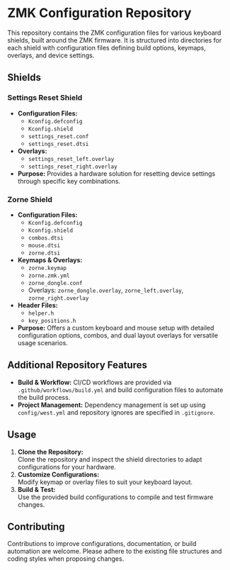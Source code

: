 # ZMK Configuration Repository

This repository contains the ZMK configuration files for various keyboard shields, built around the ZMK firmware. It is structured into directories for each shield with configuration files defining build options, keymaps, overlays, and device settings.

## Shields

### Settings Reset Shield
- **Configuration Files:**
  - `Kconfig.defconfig`
  - `Kconfig.shield`
  - `settings_reset.conf`
  - `settings_reset.dtsi`
- **Overlays:**
  - `settings_reset_left.overlay`
  - `settings_reset_right.overlay`
- **Purpose:**
  Provides a hardware solution for resetting device settings through specific key combinations.

### Zorne Shield
- **Configuration Files:**
  - `Kconfig.defconfig`
  - `Kconfig.shield`
  - `combos.dtsi`
  - `mouse.dtsi`
  - `zorne.dtsi`
- **Keymaps & Overlays:**
  - `zorne.keymap`
  - `zorne.zmk.yml`
  - `zorne_dongle.conf`
  - Overlays: `zorne_dongle.overlay`, `zorne_left.overlay`, `zorne_right.overlay`
- **Header Files:**
  - `helper.h`
  - `key_positions.h`
- **Purpose:**
  Offers a custom keyboard and mouse setup with detailed configuration options, combos, and dual layout overlays for versatile usage scenarios.

## Additional Repository Features

- **Build & Workflow:**
  CI/CD workflows are provided via `.github/workflows/build.yml` and build configuration files to automate the build process.
- **Project Management:**
  Dependency management is set up using `config/west.yml` and repository ignores are specified in `.gitignore`.

## Usage

1. **Clone the Repository:**  
   Clone the repository and inspect the shield directories to adapt configurations for your hardware.
2. **Customize Configurations:**  
   Modify keymap or overlay files to suit your keyboard layout.
3. **Build & Test:**  
   Use the provided build configurations to compile and test firmware changes.

## Contributing

Contributions to improve configurations, documentation, or build automation are welcome. Please adhere to the existing file structures and coding styles when proposing changes.

